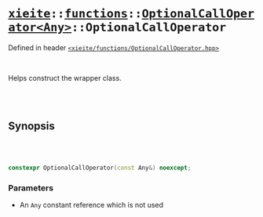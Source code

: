 # [`xieite`](../../../README.md)`::`[`functions`](../../../docs/functions.md)`::`[`OptionalCallOperator<Any>`](../../../docs/functions/OptionalCallOperator.md)`::OptionalCallOperator`
Defined in header [`<xieite/functions/OptionalCallOperator.hpp>`](../../../include/xieite/functions/OptionalCallOperator.hpp)

<br/>

Helps construct the wrapper class.

<br/><br/>

## Synopsis

<br/><br/>

```cpp
constexpr OptionalCallOperator(const Any&) noexcept;
```
### Parameters
- An `Any` constant reference which is not used
